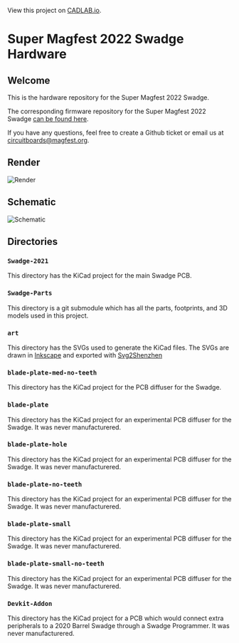 View this project on [CADLAB.io](https://cadlab.io/project/25226). 

# Super Magfest 2022 Swadge Hardware

## Welcome

This is the hardware repository for the Super Magfest 2022 Swadge.

The corresponding firmware repository for the Super Magfest 2022 Swadge [can be found here](https://github.com/AEFeinstein/Super-2021-Swadge-FW).

If you have any questions, feel free to create a Github ticket or email us at circuitboards@magfest.org.

## Render
![Render](images/render.png)

## Schematic

![Schematic](images/schematic.png)

## Directories

### `Swadge-2021`
This directory has the KiCad project for the main Swadge PCB.
### `Swadge-Parts`
This directory is a git submodule which has all the parts, footprints, and 3D models used in this project.
### `art`
This directory has the SVGs used to generate the KiCad files. The SVGs are drawn in [Inkscape](https://inkscape.org/) and exported with [Svg2Shenzhen](https://github.com/badgeek/svg2shenzhen)
### `blade-plate-med-no-teeth`
This directory has the KiCad project for the PCB diffuser for the Swadge.
### `blade-plate`
This directory has the KiCad project for an experimental PCB diffuser for the Swadge. It was never manufacturered.
### `blade-plate-hole`
This directory has the KiCad project for an experimental PCB diffuser for the Swadge. It was never manufacturered.
### `blade-plate-no-teeth`
This directory has the KiCad project for an experimental PCB diffuser for the Swadge. It was never manufacturered.
### `blade-plate-small`
This directory has the KiCad project for an experimental PCB diffuser for the Swadge. It was never manufacturered.
### `blade-plate-small-no-teeth`
This directory has the KiCad project for an experimental PCB diffuser for the Swadge. It was never manufacturered.
### `Devkit-Addon`
This directory has the KiCad project for a PCB which would connect extra peripherals to a 2020 Barrel Swadge through a Swadge Programmer. It was never manufacturered.
